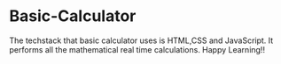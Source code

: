# Basic-Calculator
The techstack that basic calculator uses is HTML,CSS and JavaScript. It performs all the mathematical real time calculations. Happy Learning!!
